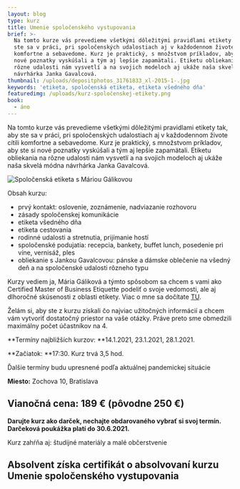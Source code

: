 ```yaml
---
layout: blog
type: kurz
title: Umenie spoločenského vystupovania
brief: >-
  Na tomto kurze vás prevedieme všetkými dôležitými pravidlami etikety tak, aby
  ste sa v práci, pri spoločenských udalostiach aj v každodennom živote cítili
  komfortne a sebavedome. Kurz je praktický, s množstvom príkladov, aby ste si
  nové poznatky vyskúšali a tým aj lepšie zapamätali. Etiketu obliekania na
  rôzne udalosti nám vysvetlí a na svojich modeloch aj ukáže naša skvelá módna
  návrhárka Janka Gavalcová.
thumbnail: /uploads/depositphotos_31761833_xl-2015-1-.jpg
keywords: 'etiketa, spoločenská etiketa, etiketa všedného dňa'
featuredimg: /uploads/kurz-spoločenskej-etikety.png
book:
  - áno
---
```

Na tomto kurze vás prevedieme všetkými dôležitými pravidlami etikety tak, aby ste sa v práci, pri spoločenských udalostiach aj v každodennom živote cítili komfortne a sebavedome. Kurz je praktický, s množstvom príkladov, aby ste si nové poznatky vyskúšali a tým aj lepšie zapamätali. Etiketu obliekania na rôzne udalosti nám vysvetlí a na svojich modeloch aj ukáže naša skvelá módna návrhárka Janka Gavalcová.

![Spoločenská etiketa s Máriou Gálikovou](/uploads/depositphotos_31761833_xl-2015-1-.jpg)

Obsah kurzu:

* prvý kontakt: oslovenie, zoznámenie, nadviazanie rozhovoru
* zásady spoločenskej komunikácie
* etiketa všedného dňa
* etiketa cestovania
* rodinné udalosti a stretnutia, prijímanie hostí
* spoločenské podujatia: recepcia, bankety, buffet lunch, posedenie pri víne, vernisáž, ples
* obliekanie s Jankou Gavalcovou: pánske a dámske oblečenie na všedný deň a na spoločenské udalosti rôzneho typu

Kurzy vediem ja, Mária Gáliková a týmto spôsobom sa chcem s vami ako Certified Master of Business Etiquette podeliť o svoje vedomosti, ale aj dlhoročné skúsenosti z oblasti etikety. Viac o mne sa dočítate [TU](https://www.mariagalikova.sk/o_mne).

Želám si, aby ste z kurzu získali čo najviac užitočných informácií a chcem vám vytvoriť dostatočný priestor na vaše otázky. Práve preto sme obmedzili maximálny počet účastníkov na 4.

**Termíny najbližších kurzov: **14.1.2021, 23.1.2021, 28.1.2021. 

**Začiatok: **17:30. Kurz trvá 3,5 hod. 

Ďalšie termíny budu upresnené podľa aktuálnej pandemickej situácie

**Miesto:** Zochova 10, Bratislava

## **Vianočná cena:** 189 € (pôvodne 250 €)

**Darujte kurz ako darček, nechajte obdarovaného vybrať si svoj termín. Darčeková poukážka platí do 30.6.2021.**

Kurz zahŕňa aj: študijné materiály a malé občerstvenie 

## Absolvent získa certifikát o absolvovaní kurzu Umenie spoločenského vystupovania

## 

##
